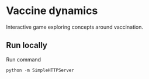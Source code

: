 # Vaccine dynamics
Interactive game exploring concepts around vaccination.

## Run locally

Run command

```python
python -m SimpleHTTPServer
```
